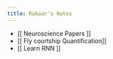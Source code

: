 ```yaml
---
title: Rakaar's Notes
---
```


- [[ Neuroscience Papers ]]
- [[ Fly courtship Quantification]]
- [[ Learn RNN ]]